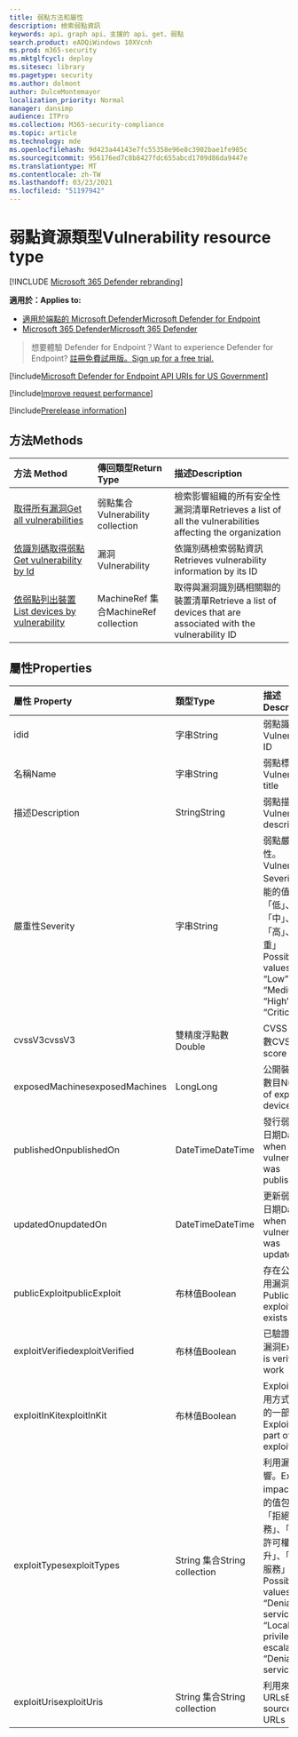 ```yaml
---
title: 弱點方法和屬性
description: 檢索弱點資訊
keywords: api、graph api、支援的 api、get、弱點
search.product: eADQiWindows 10XVcnh
ms.prod: m365-security
ms.mktglfcycl: deploy
ms.sitesec: library
ms.pagetype: security
ms.author: dolmont
author: DulceMontemayor
localization_priority: Normal
manager: dansimp
audience: ITPro
ms.collection: M365-security-compliance
ms.topic: article
ms.technology: mde
ms.openlocfilehash: 9d423a44143e7fc55358e96e8c3902bae1fe985c
ms.sourcegitcommit: 956176ed7c8b8427fdc655abcd1709d86da9447e
ms.translationtype: MT
ms.contentlocale: zh-TW
ms.lasthandoff: 03/23/2021
ms.locfileid: "51197942"
---
```

# <a name="vulnerability-resource-type"></a><span data-ttu-id="f9ad5-104">弱點資源類型</span><span class="sxs-lookup"><span data-stu-id="f9ad5-104">Vulnerability resource type</span></span>

[!INCLUDE [Microsoft 365 Defender rebranding](../../includes/microsoft-defender.md)]


<span data-ttu-id="f9ad5-105">**適用於：**</span><span class="sxs-lookup"><span data-stu-id="f9ad5-105">**Applies to:**</span></span>
- [<span data-ttu-id="f9ad5-106">適用於端點的 Microsoft Defender</span><span class="sxs-lookup"><span data-stu-id="f9ad5-106">Microsoft Defender for Endpoint</span></span>](https://go.microsoft.com/fwlink/?linkid=2154037)
- [<span data-ttu-id="f9ad5-107">Microsoft 365 Defender</span><span class="sxs-lookup"><span data-stu-id="f9ad5-107">Microsoft 365 Defender</span></span>](https://go.microsoft.com/fwlink/?linkid=2118804)

> <span data-ttu-id="f9ad5-108">想要體驗 Defender for Endpoint？</span><span class="sxs-lookup"><span data-stu-id="f9ad5-108">Want to experience Defender for Endpoint?</span></span> [<span data-ttu-id="f9ad5-109">註冊免費試用版。</span><span class="sxs-lookup"><span data-stu-id="f9ad5-109">Sign up for a free trial.</span></span>](https://www.microsoft.com/microsoft-365/windows/microsoft-defender-atp?ocid=docs-wdatp-pullalerts-abovefoldlink) 

[!include[Microsoft Defender for Endpoint API URIs for US Government](../../includes/microsoft-defender-api-usgov.md)]

[!include[Improve request performance](../../includes/improve-request-performance.md)]


[!include[Prerelease information](../../includes/prerelease.md)]

## <a name="methods"></a><span data-ttu-id="f9ad5-110">方法</span><span class="sxs-lookup"><span data-stu-id="f9ad5-110">Methods</span></span>
<span data-ttu-id="f9ad5-111">方法	</span><span class="sxs-lookup"><span data-stu-id="f9ad5-111">Method</span></span> |<span data-ttu-id="f9ad5-112">傳回類型</span><span class="sxs-lookup"><span data-stu-id="f9ad5-112">Return Type</span></span> |<span data-ttu-id="f9ad5-113">描述</span><span class="sxs-lookup"><span data-stu-id="f9ad5-113">Description</span></span>
:---|:---|:---
[<span data-ttu-id="f9ad5-114">取得所有漏洞</span><span class="sxs-lookup"><span data-stu-id="f9ad5-114">Get all vulnerabilities</span></span>](get-all-vulnerabilities.md) | <span data-ttu-id="f9ad5-115">弱點集合</span><span class="sxs-lookup"><span data-stu-id="f9ad5-115">Vulnerability collection</span></span> | <span data-ttu-id="f9ad5-116">檢索影響組織的所有安全性漏洞清單</span><span class="sxs-lookup"><span data-stu-id="f9ad5-116">Retrieves a list of all the vulnerabilities affecting the organization</span></span>
[<span data-ttu-id="f9ad5-117">依識別碼取得弱點</span><span class="sxs-lookup"><span data-stu-id="f9ad5-117">Get vulnerability by Id</span></span>](get-vulnerability-by-id.md) | <span data-ttu-id="f9ad5-118">漏洞</span><span class="sxs-lookup"><span data-stu-id="f9ad5-118">Vulnerability</span></span> | <span data-ttu-id="f9ad5-119">依識別碼檢索弱點資訊</span><span class="sxs-lookup"><span data-stu-id="f9ad5-119">Retrieves vulnerability information by its ID</span></span>
[<span data-ttu-id="f9ad5-120">依弱點列出裝置</span><span class="sxs-lookup"><span data-stu-id="f9ad5-120">List devices by vulnerability</span></span>](get-machines-by-vulnerability.md)| <span data-ttu-id="f9ad5-121">MachineRef 集合</span><span class="sxs-lookup"><span data-stu-id="f9ad5-121">MachineRef collection</span></span> | <span data-ttu-id="f9ad5-122">取得與漏洞識別碼相關聯的裝置清單</span><span class="sxs-lookup"><span data-stu-id="f9ad5-122">Retrieve a list of devices that are associated with the vulnerability ID</span></span> 


## <a name="properties"></a><span data-ttu-id="f9ad5-123">屬性</span><span class="sxs-lookup"><span data-stu-id="f9ad5-123">Properties</span></span>
<span data-ttu-id="f9ad5-124">屬性	</span><span class="sxs-lookup"><span data-stu-id="f9ad5-124">Property</span></span> |  <span data-ttu-id="f9ad5-125">類型</span><span class="sxs-lookup"><span data-stu-id="f9ad5-125">Type</span></span>    |   <span data-ttu-id="f9ad5-126">描述</span><span class="sxs-lookup"><span data-stu-id="f9ad5-126">Description</span></span>
:---|:---|:---
<span data-ttu-id="f9ad5-127">id</span><span class="sxs-lookup"><span data-stu-id="f9ad5-127">id</span></span> | <span data-ttu-id="f9ad5-128">字串</span><span class="sxs-lookup"><span data-stu-id="f9ad5-128">String</span></span> | <span data-ttu-id="f9ad5-129">弱點識別碼</span><span class="sxs-lookup"><span data-stu-id="f9ad5-129">Vulnerability ID</span></span>
<span data-ttu-id="f9ad5-130">名稱</span><span class="sxs-lookup"><span data-stu-id="f9ad5-130">Name</span></span> | <span data-ttu-id="f9ad5-131">字串</span><span class="sxs-lookup"><span data-stu-id="f9ad5-131">String</span></span> | <span data-ttu-id="f9ad5-132">弱點標題</span><span class="sxs-lookup"><span data-stu-id="f9ad5-132">Vulnerability title</span></span>
<span data-ttu-id="f9ad5-133">描述</span><span class="sxs-lookup"><span data-stu-id="f9ad5-133">Description</span></span> | <span data-ttu-id="f9ad5-134">String</span><span class="sxs-lookup"><span data-stu-id="f9ad5-134">String</span></span> | <span data-ttu-id="f9ad5-135">弱點描述</span><span class="sxs-lookup"><span data-stu-id="f9ad5-135">Vulnerability description</span></span> 
<span data-ttu-id="f9ad5-136">嚴重性</span><span class="sxs-lookup"><span data-stu-id="f9ad5-136">Severity</span></span> | <span data-ttu-id="f9ad5-137">字串</span><span class="sxs-lookup"><span data-stu-id="f9ad5-137">String</span></span> | <span data-ttu-id="f9ad5-138">弱點嚴重性。</span><span class="sxs-lookup"><span data-stu-id="f9ad5-138">Vulnerability Severity.</span></span> <span data-ttu-id="f9ad5-139">可能的值為：「低」、「中」、「高」、「嚴重」</span><span class="sxs-lookup"><span data-stu-id="f9ad5-139">Possible values are: “Low”, “Medium”, “High”, “Critical”</span></span>
<span data-ttu-id="f9ad5-140">cvssV3</span><span class="sxs-lookup"><span data-stu-id="f9ad5-140">cvssV3</span></span> | <span data-ttu-id="f9ad5-141">雙精度浮點數</span><span class="sxs-lookup"><span data-stu-id="f9ad5-141">Double</span></span> | <span data-ttu-id="f9ad5-142">CVSS v3 分數</span><span class="sxs-lookup"><span data-stu-id="f9ad5-142">CVSS v3 score</span></span>
<span data-ttu-id="f9ad5-143">exposedMachines</span><span class="sxs-lookup"><span data-stu-id="f9ad5-143">exposedMachines</span></span> | <span data-ttu-id="f9ad5-144">Long</span><span class="sxs-lookup"><span data-stu-id="f9ad5-144">Long</span></span> | <span data-ttu-id="f9ad5-145">公開裝置的數目</span><span class="sxs-lookup"><span data-stu-id="f9ad5-145">Number of exposed devices</span></span>
<span data-ttu-id="f9ad5-146">publishedOn</span><span class="sxs-lookup"><span data-stu-id="f9ad5-146">publishedOn</span></span> | <span data-ttu-id="f9ad5-147">DateTime</span><span class="sxs-lookup"><span data-stu-id="f9ad5-147">DateTime</span></span> | <span data-ttu-id="f9ad5-148">發行弱點的日期</span><span class="sxs-lookup"><span data-stu-id="f9ad5-148">Date when vulnerability was published</span></span>
<span data-ttu-id="f9ad5-149">updatedOn</span><span class="sxs-lookup"><span data-stu-id="f9ad5-149">updatedOn</span></span> | <span data-ttu-id="f9ad5-150">DateTime</span><span class="sxs-lookup"><span data-stu-id="f9ad5-150">DateTime</span></span> | <span data-ttu-id="f9ad5-151">更新弱點的日期</span><span class="sxs-lookup"><span data-stu-id="f9ad5-151">Date when vulnerability was updated</span></span>
<span data-ttu-id="f9ad5-152">publicExploit</span><span class="sxs-lookup"><span data-stu-id="f9ad5-152">publicExploit</span></span> | <span data-ttu-id="f9ad5-153">布林值</span><span class="sxs-lookup"><span data-stu-id="f9ad5-153">Boolean</span></span> | <span data-ttu-id="f9ad5-154">存在公開利用漏洞</span><span class="sxs-lookup"><span data-stu-id="f9ad5-154">Public exploit exists</span></span> 
<span data-ttu-id="f9ad5-155">exploitVerified</span><span class="sxs-lookup"><span data-stu-id="f9ad5-155">exploitVerified</span></span> | <span data-ttu-id="f9ad5-156">布林值</span><span class="sxs-lookup"><span data-stu-id="f9ad5-156">Boolean</span></span> | <span data-ttu-id="f9ad5-157">已驗證使用漏洞</span><span class="sxs-lookup"><span data-stu-id="f9ad5-157">Exploit is verified to work</span></span>
<span data-ttu-id="f9ad5-158">exploitInKit</span><span class="sxs-lookup"><span data-stu-id="f9ad5-158">exploitInKit</span></span> | <span data-ttu-id="f9ad5-159">布林值</span><span class="sxs-lookup"><span data-stu-id="f9ad5-159">Boolean</span></span> | <span data-ttu-id="f9ad5-160">Exploit 是利用方式套件的一部分</span><span class="sxs-lookup"><span data-stu-id="f9ad5-160">Exploit is part of an exploit kit</span></span>
<span data-ttu-id="f9ad5-161">exploitTypes</span><span class="sxs-lookup"><span data-stu-id="f9ad5-161">exploitTypes</span></span> | <span data-ttu-id="f9ad5-162">String 集合</span><span class="sxs-lookup"><span data-stu-id="f9ad5-162">String collection</span></span> | <span data-ttu-id="f9ad5-163">利用漏洞影響。</span><span class="sxs-lookup"><span data-stu-id="f9ad5-163">Exploit impact.</span></span> <span data-ttu-id="f9ad5-164">可能的值包括：「拒絕服務」、「本機許可權提升」、「拒絕服務」</span><span class="sxs-lookup"><span data-stu-id="f9ad5-164">Possible values are: “Denial of service”, “Local privilege escalation”, “Denial of service”</span></span>
<span data-ttu-id="f9ad5-165">exploitUris</span><span class="sxs-lookup"><span data-stu-id="f9ad5-165">exploitUris</span></span> | <span data-ttu-id="f9ad5-166">String 集合</span><span class="sxs-lookup"><span data-stu-id="f9ad5-166">String collection</span></span> | <span data-ttu-id="f9ad5-167">利用來源 URLs</span><span class="sxs-lookup"><span data-stu-id="f9ad5-167">Exploit source URLs</span></span>
